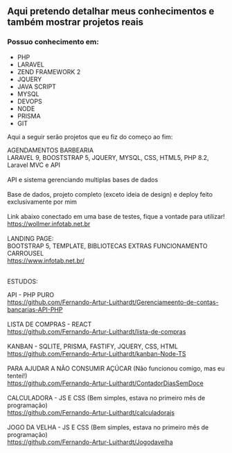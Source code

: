 <h2>Aqui pretendo detalhar meus conhecimentos e também mostrar projetos reais</h2>

<h3>Possuo conhecimento em:</h3>
<ul>
  <li>PHP</li>
  <li>LARAVEL</li>
  <li>ZEND FRAMEWORK 2</li>
  <li>JQUERY</li>
  <li>JAVA SCRIPT</li>
  <li>MYSQL</li>
  <li>DEVOPS</li>
  <li>NODE</li>
  <li>PRISMA</li>
  <li>GIT</li>
</ul>

<p>Aqui a seguir serão projetos que eu fiz do começo ao fim:</p>
<div>
  <div>AGENDAMENTOS BARBEARIA</div>
  <div>LARAVEL 9, BOOSTSTRAP 5, JQUERY, MYSQL, CSS, HTML5, PHP 8.2, Laravel MVC e API</div><br>
  <div>API e sistema gerenciando multiplas bases de dados</div><br>
  <div>Base de dados, projeto completo (exceto ideia de design) e deploy feito exclusivamente por mim</div><br>
  <div>Link abaixo conectado em uma base de testes, fique a vontade para utilizar!</div>
  <a href="https://wollmer.infotab.net.br" target="_blank">https://wollmer.infotab.net.br</a>
  <br></br>
  <div>LANDING PAGE:</div>
  <div>BOOTSTRAP 5, TEMPLATE, BIBLIOTECAS EXTRAS FUNCIONAMENTO CARROUSEL<div>
  <a href="https://www.infotab.net.br/" target"_blank">https://www.infotab.net.br/</a> 
</div>
<br>
<div>
  <p>ESTUDOS:</p>
  <div>API - PHP PURO</div>
  <a href="https://github.com/Fernando-Artur-Luithardt/Gerenciameento-de-contas-bancarias-API-PHP" target"_blank">https://github.com/Fernando-Artur-Luithardt/Gerenciameento-de-contas-bancarias-API-PHP</a>
  <br></br>
  <div>LISTA DE COMPRAS - REACT</div>
  <a href="https://github.com/Fernando-Artur-Luithardt/lista-de-compras" target"_blank">https://github.com/Fernando-Artur-Luithardt/lista-de-compras</a>
  <br></br>
  <div>KANBAN - SQLITE, PRISMA, FASTIFY, JQUERY, CSS, HTML</div>
  <a href="https://github.com/Fernando-Artur-Luithardt/kanban-Node-TS" target"_blank">https://github.com/Fernando-Artur-Luithardt/kanban-Node-TS</a>
  <br></br>
  <div>PARA AJUDAR A NÃO CONSUMIR AÇÚCAR (Não funcionou comigo, mas eu tentei!)</div>
  <a href="https://github.com/Fernando-Artur-Luithardt/ContadorDiasSemDoce" target"_blank">https://github.com/Fernando-Artur-Luithardt/ContadorDiasSemDoce</a>
  <br></br>
  <div>CALCULADORA - JS E CSS (Bem simples, estava no primeiro mês de programação)</div>
  <a href="https://github.com/Fernando-Artur-Luithardt/calculadorajs" target"_blank">https://github.com/Fernando-Artur-Luithardt/calculadorajs</a>
  <br></br>
  <div>JOGO DA VELHA - JS E CSS (Bem simples, estava no primeiro mês de programação)</div>
  <a href="https://github.com/Fernando-Artur-Luithardt/Jogodavelha" target"_blank">https://github.com/Fernando-Artur-Luithardt/Jogodavelha</a>
</div>


